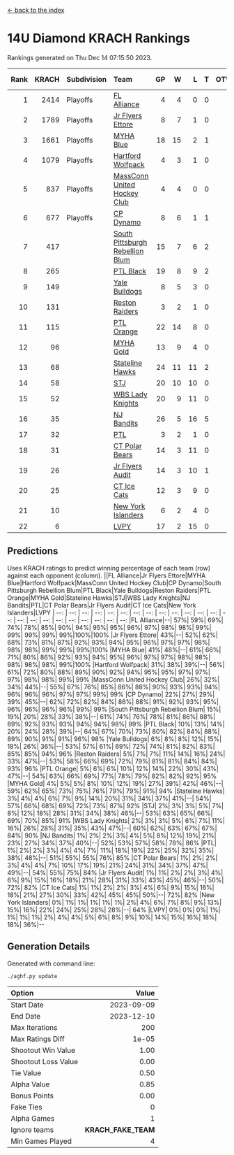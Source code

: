 [<- back to the index](readme.md)
# 14U Diamond KRACH Rankings
Rankings generated on Thu Dec 14 07:15:50 2023.

Rank|KRACH|Subdivision|Team|GP|W|L|T|OTW|OTL|SoS|Exp Wins|Win Diff
---:|---:|:---|:---|---:|---:|---:|---:|---:|---:|---:|---:|---:
1|2414|Playoffs|[FL Alliance](https://gamesheetstats.com/seasons/3663/teams/156905/schedule)|4|4|0|0|0|0|78|4.8|-0.0
2|1789|Playoffs|[Jr Flyers Ettore](https://gamesheetstats.com/seasons/3663/teams/140817/schedule)|8|7|1|0|0|1|338|7.9|0.0
3|1661|Playoffs|[MYHA Blue](https://gamesheetstats.com/seasons/3663/teams/140816/schedule)|18|15|2|1|2|0|337|16.4|0.0
4|1079|Playoffs|[Hartford Wolfpack](https://gamesheetstats.com/seasons/3663/teams/140814/schedule)|4|3|1|0|0|1|484|3.9|0.0
5|837|Playoffs|[MassConn United Hockey Club](https://gamesheetstats.com/seasons/3663/teams/140810/schedule)|4|4|0|0|0|0|26|4.9|0.0
6|677|Playoffs|[CP Dynamo](https://gamesheetstats.com/seasons/3663/teams/140823/schedule)|8|6|1|1|0|0|282|7.4|0.0
7|417||[South Pittsburgh Rebellion Blum](https://gamesheetstats.com/seasons/3663/teams/140812/schedule)|15|7|6|2|0|0|703|8.9|0.0
8|265||[PTL Black](https://gamesheetstats.com/seasons/3663/teams/140815/schedule)|19|8|9|2|0|0|790|9.8|-0.0
9|149||[Yale Bulldogs](https://gamesheetstats.com/seasons/3663/teams/156906/schedule)|8|5|3|0|1|0|120|5.9|0.0
10|131||[Reston Raiders](https://gamesheetstats.com/seasons/3663/teams/140829/schedule)|3|2|1|0|0|0|121|2.9|0.0
11|115||[PTL Orange](https://gamesheetstats.com/seasons/3663/teams/140821/schedule)|22|14|8|0|1|1|141|14.9|0.0
12|96||[MYHA Gold](https://gamesheetstats.com/seasons/3663/teams/140824/schedule)|13|9|4|0|0|1|52|9.9|0.0
13|68||[Stateline Hawks](https://gamesheetstats.com/seasons/3663/teams/140813/schedule)|24|11|11|2|1|1|253|12.9|0.0
14|58||[STJ](https://gamesheetstats.com/seasons/3663/teams/140822/schedule)|20|10|10|0|1|0|153|10.9|0.0
15|52||[WBS Lady Knights](https://gamesheetstats.com/seasons/3663/teams/140825/schedule)|20|9|11|0|0|0|301|9.9|0.0
16|35||[NJ Bandits](https://gamesheetstats.com/seasons/3663/teams/140811/schedule)|26|5|16|5|0|0|434|8.4|0.0
17|32||[PTL](https://gamesheetstats.com/seasons/3663/teams/140827/schedule)|3|2|1|0|0|0|18|2.9|0.0
18|31||[CT Polar Bears](https://gamesheetstats.com/seasons/3663/teams/140818/schedule)|14|3|11|0|0|0|481|3.9|0.0
19|26||[Jr Flyers Audit](https://gamesheetstats.com/seasons/3663/teams/140819/schedule)|14|3|10|1|0|0|151|4.4|0.0
20|25||[CT Ice Cats](https://gamesheetstats.com/seasons/3663/teams/140826/schedule)|12|3|9|0|0|1|310|3.9|0.0
21|10||[New York Islanders](https://gamesheetstats.com/seasons/3663/teams/140832/schedule)|6|2|4|0|0|0|32|2.9|0.0
22|6||[LVPY](https://gamesheetstats.com/seasons/3663/teams/140820/schedule)|17|2|15|0|0|0|54|2.9|0.0

## Predictions
Uses KRACH ratings to predict winning percentage of each team (row) against each opponent (column).
||FL Alliance|Jr Flyers Ettore|MYHA Blue|Hartford Wolfpack|MassConn United Hockey Club|CP Dynamo|South Pittsburgh Rebellion Blum|PTL Black|Yale Bulldogs|Reston Raiders|PTL Orange|MYHA Gold|Stateline Hawks|STJ|WBS Lady Knights|NJ Bandits|PTL|CT Polar Bears|Jr Flyers Audit|CT Ice Cats|New York Islanders|LVPY
| --: | --: | --: | --: | --: | --: | --: | --: | --: | --: | --: | --: | --: | --: | --: | --: | --: | --: | --: | --: | --: | --: | --: 
|FL Alliance|--| 57%| 59%| 69%| 74%| 78%| 85%| 90%| 94%| 95%| 95%| 96%| 97%| 98%| 98%| 99%| 99%| 99%| 99%| 99%|100%|100%
|Jr Flyers Ettore| 43%|--| 52%| 62%| 68%| 73%| 81%| 87%| 92%| 93%| 94%| 95%| 96%| 97%| 97%| 98%| 98%| 98%| 99%| 99%| 99%|100%
|MYHA Blue| 41%| 48%|--| 61%| 66%| 71%| 80%| 86%| 92%| 93%| 94%| 95%| 96%| 97%| 97%| 98%| 98%| 98%| 98%| 98%| 99%|100%
|Hartford Wolfpack| 31%| 38%| 39%|--| 56%| 61%| 72%| 80%| 88%| 89%| 90%| 92%| 94%| 95%| 95%| 97%| 97%| 97%| 98%| 98%| 99%| 99%
|MassConn United Hockey Club| 26%| 32%| 34%| 44%|--| 55%| 67%| 76%| 85%| 86%| 88%| 90%| 93%| 93%| 94%| 96%| 96%| 96%| 97%| 97%| 99%| 99%
|CP Dynamo| 22%| 27%| 29%| 39%| 45%|--| 62%| 72%| 82%| 84%| 86%| 88%| 91%| 92%| 93%| 95%| 96%| 96%| 96%| 96%| 99%| 99%
|South Pittsburgh Rebellion Blum| 15%| 19%| 20%| 28%| 33%| 38%|--| 61%| 74%| 76%| 78%| 81%| 86%| 88%| 89%| 92%| 93%| 93%| 94%| 94%| 98%| 99%
|PTL Black| 10%| 13%| 14%| 20%| 24%| 28%| 39%|--| 64%| 67%| 70%| 73%| 80%| 82%| 84%| 88%| 89%| 90%| 91%| 91%| 96%| 98%
|Yale Bulldogs|  6%|  8%|  8%| 12%| 15%| 18%| 26%| 36%|--| 53%| 57%| 61%| 69%| 72%| 74%| 81%| 82%| 83%| 85%| 85%| 94%| 96%
|Reston Raiders|  5%|  7%|  7%| 11%| 14%| 16%| 24%| 33%| 47%|--| 53%| 58%| 66%| 69%| 72%| 79%| 81%| 81%| 84%| 84%| 93%| 96%
|PTL Orange|  5%|  6%|  6%| 10%| 12%| 14%| 22%| 30%| 43%| 47%|--| 54%| 63%| 66%| 69%| 77%| 78%| 79%| 82%| 82%| 92%| 95%
|MYHA Gold|  4%|  5%|  5%|  8%| 10%| 12%| 19%| 27%| 39%| 42%| 46%|--| 59%| 62%| 65%| 73%| 75%| 76%| 79%| 79%| 91%| 94%
|Stateline Hawks|  3%|  4%|  4%|  6%|  7%|  9%| 14%| 20%| 31%| 34%| 37%| 41%|--| 54%| 57%| 66%| 68%| 69%| 72%| 73%| 87%| 92%
|STJ|  2%|  3%|  3%|  5%|  7%|  8%| 12%| 18%| 28%| 31%| 34%| 38%| 46%|--| 53%| 63%| 65%| 66%| 69%| 70%| 85%| 91%
|WBS Lady Knights|  2%|  3%|  3%|  5%|  6%|  7%| 11%| 16%| 26%| 28%| 31%| 35%| 43%| 47%|--| 60%| 62%| 63%| 67%| 67%| 84%| 90%
|NJ Bandits|  1%|  2%|  2%|  3%|  4%|  5%|  8%| 12%| 19%| 21%| 23%| 27%| 34%| 37%| 40%|--| 52%| 53%| 57%| 58%| 78%| 86%
|PTL|  1%|  2%|  2%|  3%|  4%|  4%|  7%| 11%| 18%| 19%| 22%| 25%| 32%| 35%| 38%| 48%|--| 51%| 55%| 55%| 76%| 85%
|CT Polar Bears|  1%|  2%|  2%|  3%|  4%|  4%|  7%| 10%| 17%| 19%| 21%| 24%| 31%| 34%| 37%| 47%| 49%|--| 54%| 55%| 75%| 84%
|Jr Flyers Audit|  1%|  1%|  2%|  2%|  3%|  4%|  6%|  9%| 15%| 16%| 18%| 21%| 28%| 31%| 33%| 43%| 45%| 46%|--| 50%| 72%| 82%
|CT Ice Cats|  1%|  1%|  2%|  2%|  3%|  4%|  6%|  9%| 15%| 16%| 18%| 21%| 27%| 30%| 33%| 42%| 45%| 45%| 50%|--| 72%| 82%
|New York Islanders|  0%|  1%|  1%|  1%|  1%|  1%|  2%|  4%|  6%|  7%|  8%|  9%| 13%| 15%| 16%| 22%| 24%| 25%| 28%| 28%|--| 64%
|LVPY|  0%|  0%|  0%|  1%|  1%|  1%|  1%|  2%|  4%|  4%|  5%|  6%|  8%|  9%| 10%| 14%| 15%| 16%| 18%| 18%| 36%|--

## Generation Details

Generated with command line:
```
./aghf.py update
```

| Option | Value |
| :----- | ----: |
| Start Date | 2023-09-09 |
| End Date | 2023-12-10 |
| Max Iterations | 200 |
| Max Ratings Diff | 1e-05 |
| Shootout Win Value | 1.00 |
| Shootout Loss Value | 0.00 |
| Tie Value | 0.50 |
| Alpha Value | 0.85 |
| Bonus Points | 0.00 |
| Fake Ties | 0 |
| Alpha Games | 1 |
| Ignore teams | __KRACH_FAKE_TEAM__ |
| Min Games Played | 4 |

